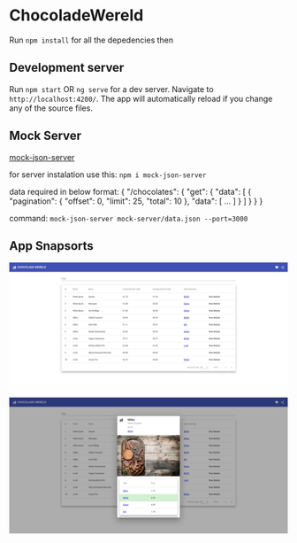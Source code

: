 # ChocoladeWereld

Run `npm install` for all the depedencies then

## Development server

Run `npm start` OR `ng serve` for a dev server. Navigate to `http://localhost:4200/`. The app will automatically reload if you change any of the source files.

## Mock Server
[mock-json-server](https://www.npmjs.com/package/mock-json-server)

for server instalation use this: `npm i mock-json-server`

data required in below format:
{
  "/chocolates": {
    "get": {
      "data": [
        {
          "pagination": {
            "offset": 0,
            "limit": 25,
            "total": 10
          },
          "data": [ ... ]
        }
      ]
    }
  }
}

command: `mock-json-server mock-server/data.json --port=3000`

## App Snapsorts

![Home Page](https://github.com/vishal002/chocolade-wereld/blob/main/snapsports/home.jpg?raw=true) 
![Details Page](https://github.com/vishal002/chocolade-wereld/blob/main/snapsports/details.jpg?raw=true) 
<br/><br/>